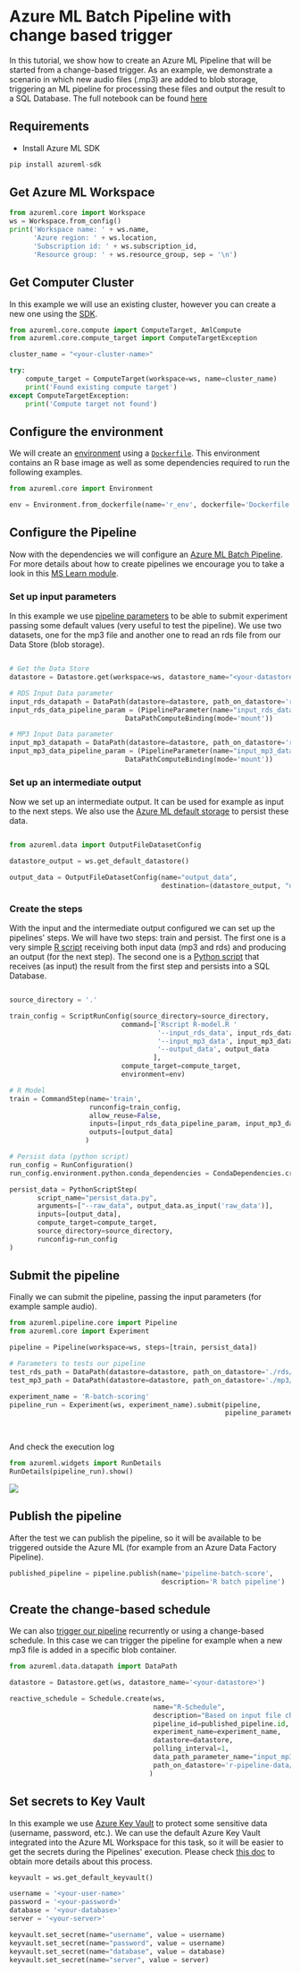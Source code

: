 # Azure ML Batch Pipeline with change based trigger
In this tutorial, we show how to create an Azure ML Pipeline that will be started from a change-based trigger. As an example, we demonstrate a scenario in which new audio files (.mp3) are added to blob storage, triggering an ML pipeline for processing these files and output the result to a SQL Database. The full notebook can be found [here](./notebooks/create-azureml-batch-pipeline.ipynb)

## Requirements

* Install Azure ML SDK
```python 
pip install azureml-sdk 
```

## Get Azure ML Workspace
```python 
from azureml.core import Workspace
ws = Workspace.from_config()
print('Workspace name: ' + ws.name, 
      'Azure region: ' + ws.location, 
      'Subscription id: ' + ws.subscription_id, 
      'Resource group: ' + ws.resource_group, sep = '\n')
```

## Get Computer Cluster
In this example we will use an existing cluster, however you can create a new one using the [SDK](https://docs.microsoft.com/en-us/azure/machine-learning/how-to-create-attach-compute-cluster?tabs=python).
```python
from azureml.core.compute import ComputeTarget, AmlCompute
from azureml.core.compute_target import ComputeTargetException

cluster_name = "<your-cluster-name>"

try:
    compute_target = ComputeTarget(workspace=ws, name=cluster_name)
    print('Found existing compute target')
except ComputeTargetException:
    print('Compute target not found')
```

## Configure the environment
We will create an [environment](https://docs.microsoft.com/en-us/azure/machine-learning/concept-environments) using a [`Dockerfile`](Dockerfile). This environment contains an R base image as well as some dependencies required to run the following examples.

```python
from azureml.core import Environment

env = Environment.from_dockerfile(name='r_env', dockerfile='Dockerfile')
```

## Configure the Pipeline
Now with the dependencies we will configure an [Azure ML Batch Pipeline](https://docs.microsoft.com/en-us/azure/machine-learning/how-to-create-machine-learning-pipelines). For more details about how to create pipelines we encourage you to take a look in this [MS Learn module](https://docs.microsoft.com/en-us/learn/modules/create-pipelines-in-aml/).

### Set up input parameters
In this example we use [pipeline parameters](https://docs.microsoft.com/en-us/python/api/azureml-pipeline-core/azureml.pipeline.core.graph.pipelineparameter?view=azure-ml-py) to be able to submit experiment passing some default values (very useful to test the pipeline). We use two datasets, one for the mp3 file and another one to read an rds file from our Data Store (blob storage).

```python

# Get the Data Store
datastore = Datastore.get(workspace=ws, datastore_name="<your-datastore>")

# RDS Input Data parameter
input_rds_datapath = DataPath(datastore=datastore, path_on_datastore='r-pipeline-data/rds/accidents.Rd')
input_rds_data_pipeline_param = (PipelineParameter(name="input_rds_data", default_value=input_rds_datapath),
                             DataPathComputeBinding(mode='mount'))

# MP3 Input Data parameter
input_mp3_datapath = DataPath(datastore=datastore, path_on_datastore='r-pipeline-data/mp3')
input_mp3_data_pipeline_param = (PipelineParameter(name="input_mp3_data", default_value=input_mp3_datapath),
                             DataPathComputeBinding(mode='mount'))
```

### Set up an intermediate output
Now we set up an intermediate output. It can be used for example as input to the next steps. We also use the [Azure ML default storage](https://docs.microsoft.com/en-us/azure/machine-learning/concept-azure-machine-learning-architecture) to persist these data.
```python

from azureml.data import OutputFileDatasetConfig

datastore_output = ws.get_default_datastore()

output_data = OutputFileDatasetConfig(name="output_data", 
                                      destination=(datastore_output, "output_data/{run-id}/{output-name}")).as_upload()

```

### Create the steps
With the input and the intermediate output configured we can set up the pipelines' steps. We will have two steps: train and persist. The first one is a very simple [R script](R-model.R) receiving both input data (mp3 and rds) and producing an output (for the next step). The second one is a [Python script](Persist-Data.py) that receives (as input) the result from the first step and persists into a SQL Database.

```python

source_directory = '.'

train_config = ScriptRunConfig(source_directory=source_directory,
                            command=['Rscript R-model.R '
                                     '--input_rds_data', input_rds_data_pipeline_param,
                                     '--input_mp3_data', input_mp3_data_pipeline_param,
                                     '--output_data', output_data
                                    ],
                            compute_target=compute_target,
                            environment=env)

# R Model
train = CommandStep(name='train', 
                    runconfig=train_config, 
                    allow_reuse=False, 
                    inputs=[input_rds_data_pipeline_param, input_mp3_data_pipeline_param, output_data_pipeline_param],
                    outputs=[output_data]
                   )

# Persist data (python script)
run_config = RunConfiguration()
run_config.environment.python.conda_dependencies = CondaDependencies.create(conda_packages=['pandas', 'pyodbc'])

persist_data = PythonScriptStep(
       script_name="persist_data.py",
       arguments=["--raw_data", output_data.as_input('raw_data')],
       inputs=[output_data],
       compute_target=compute_target,
       source_directory=source_directory,
       runconfig=run_config
)
```

## Submit the pipeline
Finally we can submit the pipeline, passing the input parameters (for example sample audio).

```python
from azureml.pipeline.core import Pipeline
from azureml.core import Experiment

pipeline = Pipeline(workspace=ws, steps=[train, persist_data])

# Parameters to tests our pipeline
test_rds_path = DataPath(datastore=datastore, path_on_datastore='./rds/accidents.Rd')
test_mp3_path = DataPath(datastore=datastore, path_on_datastore='./mp3/file_example_MP3_5MG_01.mp3')

experiment_name = 'R-batch-scoring'
pipeline_run = Experiment(ws, experiment_name).submit(pipeline, 
                                                      pipeline_parameters={"input_rds_data": test_rds_path,
                                                                           "input_mp3_data": test_mp3_path 
                                                                          })
```

And check the execution log

```python
from azureml.widgets import RunDetails
RunDetails(pipeline_run).show()
```

![](/images/azureml-pipeline-execution-log.jpg)

## Publish the pipeline
After the test we can publish the pipeline, so it will be available to be triggered outside the Azure ML (for example from an Azure Data Factory Pipeline).

```python
published_pipeline = pipeline.publish(name='pipeline-batch-score',
                                      description='R batch pipeline')
```

## Create the change-based schedule
We can also [trigger our pipeline](https://docs.microsoft.com/en-us/azure/machine-learning/how-to-trigger-published-pipeline) recurrently or using a change-based schedule. In this case we can trigger the pipeline for example when a new mp3 file is added in a specific blob container.

```python
from azureml.data.datapath import DataPath

datastore = Datastore.get(ws, datastore_name='<your-datastore>')

reactive_schedule = Schedule.create(ws, 
                                    name="R-Schedule", 
                                    description="Based on input file change.",
                                    pipeline_id=published_pipeline.id, 
                                    experiment_name=experiment_name, 
                                    datastore=datastore,
                                    polling_interval=1,
                                    data_path_parameter_name="input_mp3_data",
                                    path_on_datastore='r-pipeline-data/mp3/' 
                                   )

```
## Set secrets to Key Vault
In this example we use [Azure Key Vault](https://azure.microsoft.com/pt-br/services/key-vault/) to protect some sensitive data (username, password, etc.). We can use the default Azure Key Vault integrated into the Azure ML Workspace for this task, so it will be easier to get the secrets during the Pipelines' execution. Please check [this doc](https://docs.microsoft.com/en-us/azure/machine-learning/how-to-use-secrets-in-runs) to obtain more details about this process.

```python
keyvault = ws.get_default_keyvault()

username = '<your-user-name>'
password = '<your-password>'
database = '<your-database>'
server = '<your-server>'

keyvault.set_secret(name="username", value = username)
keyvault.set_secret(name="password", value = username)
keyvault.set_secret(name="database", value = database)
keyvault.set_secret(name="server", value = server)
```
